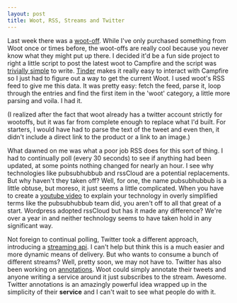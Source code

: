 ```yaml
---
layout: post
title: Woot, RSS, Streams and Twitter
---
```


Last week there was a [woot-off](http://woot.com).  While I've only purchased something from Woot once or times before, the woot-offs are really cool because you never know what they might put up there.  I decided it'd be a fun side project to right a little script to post the latest woot to Campfire and the script was [trivially simple](http://gist.github.com/590089) to write.  [Tinder](http://tinder.rubyforge.org/) makes it really easy to interact with Campfire so I just had to figure out a way to get the current Woot.  I used woot's RSS feed to give me this data.  It was pretty easy: fetch the feed, parse it, loop through the entries and find the first item in the 'woot' category, a little more parsing and voila.  I had it.

(I realized after the fact that woot already has a twitter account strictly for wootoffs, but it was far from complete enough to replace what I'd built.  For starters, I would have had to parse the text of the tweet and even then, it didn't include a direct link to the product or a link to an image.)

What dawned on me was what a poor job RSS does for this sort of thing.  I had to continually poll (every 30 seconds) to see if anything had been updated, at some points nothing changed for nearly an hour.  I see why technologies like pubsubhubbub and rssCloud are a potential replacements.  But why haven't they taken off?  Well, for one, the name pubsubhubbub is a little obtuse, but moreso, it just seems a little complicated.  When you have to create a [youtube video](http://www.youtube.com/watch?v=B5kHx0rGkec) to explain your technology in overly simplified terms like the pubsubhubbub team did, you aren't off to all that great of a start.  Wordpress adopted rssCloud but has it made any difference?  We're over a year in and neither technology seems to have taken hold in any significant way.

Not foreign to continual polling, Twitter took a different approach, introducing a [streaming api](http://dev.twitter.com/pages/streaming_api).  I can't help but think this is a much easier and more dynamic means of delivery.  But who wants to consume a bunch of different streams?  Well, pretty soon, we may not have to.  Twitter has also been working on [annotations](http://dev.twitter.com/pages/annotations_overview).  Woot could simply annotate their tweets and anyone writing a service around it just subscribes to the stream.  Awesome.  Twitter annotations is an amazingly powerful idea wrapped up in the simplicity of their **service** and I can't wait to see what people do with it.
